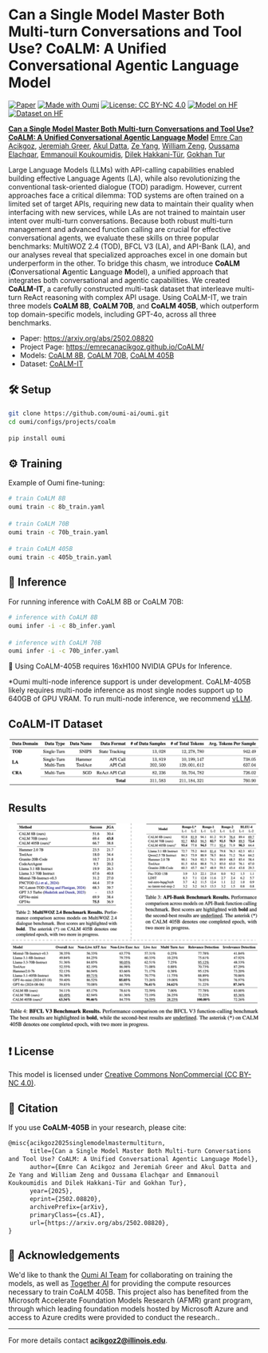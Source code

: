 # Can a Single Model Master Both Multi-turn Conversations and Tool Use? CoALM: A Unified Conversational Agentic Language Model

[![Paper](https://img.shields.io/badge/arXiv-Paper-red.svg)](https://arxiv.org/abs/2502.08820)
[![Made with Oumi](https://badgen.net/badge/Made%20with/Oumi/%23085CFF?icon=https%3A%2F%2Foumi.ai%2Flogo_dark.svg)](https://github.com/oumi-ai/oumi)
[![License: CC BY-NC 4.0](https://img.shields.io/badge/License-CC_BY--NC_4.0-lightgrey.svg)](https://creativecommons.org/licenses/by-nc/4.0/)
[![Model on HF](https://huggingface.co/datasets/huggingface/badges/resolve/main/model-on-hf-sm-dark.svg)](https://huggingface.co/collections/uiuc-convai/coalm-67a3da0baa69ae101e55699a)
[![Dataset on HF](https://huggingface.co/datasets/huggingface/badges/resolve/main/dataset-on-hf-sm-dark.svg)](https://huggingface.co/datasets/uiuc-convai/CoALM-IT)


**[Can a Single Model Master Both Multi-turn Conversations and Tool Use? CoALM: A Unified Conversational Agentic Language Model](https://emrecanacikgoz.github.io/CoALM/)**
[Emre Can Acikgoz](https://emrecanacikgoz.github.io/), [Jeremiah Greer](https://www.linkedin.com/in/jeremiah-greer-b09294109/), [Akul Datta](https://www.linkedin.com/in/akuldatta), [Ze Yang](https://github.com/zemple), [William Zeng](https://www.linkedin.com/in/williamfzeng), [Oussama Elachqar](https://www.elachqar.com/), [Emmanouil Koukoumidis](http://www.koukoumidis.com/), [Dilek Hakkani-Tür](https://siebelschool.illinois.edu/about/people/faculty/dilek), [Gokhan Tur](https://siebelschool.illinois.edu/about/people/faculty/gokhan)

Large Language Models (LLMs) with API-calling capabilities enabled building effective Language Agents (LA), while also revolutionizing the conventional task-oriented dialogue (TOD) paradigm. However, current approaches face a critical dilemma: TOD systems are often trained on a limited set of target APIs, requiring new data to maintain their quality when interfacing with new services, while LAs are not trained to maintain user intent over multi-turn conversations. Because both robust multi-turn management and advanced function calling are crucial for effective conversational agents, we evaluate these skills on three popular benchmarks: MultiWOZ 2.4 (TOD), BFCL V3 (LA), and API-Bank (LA), and our analyses reveal that specialized approaches excel in one domain but underperform in the other. To bridge this chasm, we introduce **CoALM** (**C**onversational **A**gentic **L**anguage **M**odel), a unified approach that integrates both conversational and agentic capabilities. We created **CoALM-IT**, a carefully constructed multi-task dataset that interleave multi-turn ReAct reasoning with complex API usage. Using CoALM-IT, we train three models **CoALM 8B**, **CoALM 70B**, and **CoALM 405B**, which outperform top domain-specific models, including GPT-4o, across all three benchmarks.

- Paper: https://arxiv.org/abs/2502.08820
- Project Page: https://emrecanacikgoz.github.io/CoALM/
- Models: [CoALM 8B](https://huggingface.co/uiuc-convai/CoALM-8B), [CoALM 70B](https://huggingface.co/uiuc-convai/CoALM-70B), [CoALM 405B](https://huggingface.co/uiuc-convai/CoALM-405B)
- Dataset: [CoALM-IT](https://huggingface.co/datasets/uiuc-convai/CoALM-IT)

## 🛠 Setup
```bash
git clone https://github.com/oumi-ai/oumi.git
cd oumi/configs/projects/coalm

pip install oumi
```

## ⚙️ Training
Example of Oumi fine-tuning:
```bash
# train CoALM 8B
oumi train -c 8b_train.yaml

# train CoALM 70B
oumi train -c 70b_train.yaml

# train CoALM 405B
oumi train -c 405b_train.yaml
```

## 🚀 Inference
For running inference with CoALM 8B or CoALM 70B:
```bash
# inference with CoALM 8B
oumi infer -i -c 8b_infer.yaml

# inference with CoALM 70B
oumi infer -i -c 70b_infer.yaml
```
🚨 Using CoALM-405B requires 16xH100 NVIDIA GPUs for Inference.

*Oumi multi-node inference support is under development. CoALM-405B likely requires multi-node inference as most single nodes support up to 640GB of GPU VRAM. To run multi-node inference, we recommend [vLLM](https://docs.vllm.ai/en/latest/serving/distributed_serving.html).

## CoALM-IT Dataset
<img src="images/dataset.png" alt="CoALM-IT Dataset Statistics" width="700"/>

## Results
<img src="images/results.png" alt="CoALM-IT Dataset Statistics" width="700"/>

## ❗️ License
This model is licensed under [Creative Commons NonCommercial (CC BY-NC 4.0)](https://creativecommons.org/licenses/by-nc/4.0/legalcode).

## 📖 Citation
If you use **CoALM-405B** in your research, please cite:
```
@misc{acikgoz2025singlemodelmastermultiturn,
      title={Can a Single Model Master Both Multi-turn Conversations and Tool Use? CoALM: A Unified Conversational Agentic Language Model},
      author={Emre Can Acikgoz and Jeremiah Greer and Akul Datta and Ze Yang and William Zeng and Oussama Elachqar and Emmanouil Koukoumidis and Dilek Hakkani-Tür and Gokhan Tur},
      year={2025},
      eprint={2502.08820},
      archivePrefix={arXiv},
      primaryClass={cs.AI},
      url={https://arxiv.org/abs/2502.08820},
}
```

## 🙏 Acknowledgements
We'd like to thank the [Oumi AI Team](https://github.com/oumi-ai/oumi) for collaborating on training the models, as well as [Together AI](https://www.together.ai/) for providing the compute resources necessary to train CoALM 405B. This project also has benefited from the Microsoft Accelerate Foundation Models Research (AFMR) grant program, through which leading foundation models hosted by Microsoft Azure and access to Azure credits were provided to conduct the research..

---
For more details contact **acikgoz2@illinois.edu**.
